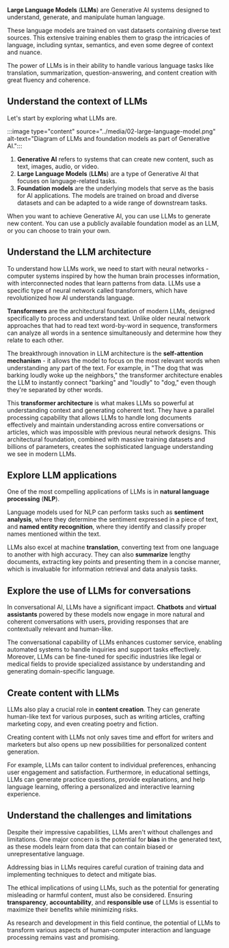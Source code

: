 **Large Language Models** (**LLMs**) are Generative AI systems designed to understand, generate, and manipulate human language.

These language models are trained on vast datasets containing diverse text sources. This extensive training enables them to grasp the intricacies of language, including syntax, semantics, and even some degree of context and nuance.

The power of LLMs is in their ability to handle various language tasks like translation, summarization, question-answering, and content creation with great fluency and coherence.

## Understand the context of LLMs

Let's start by exploring what LLMs are.

:::image type="content" source="../media/02-large-language-model.png" alt-text="Diagram of LLMs and foundation models as part of Generative AI.":::

1. **Generative AI** refers to systems that can create new content, such as text, images, audio, or video.
1. **Large Language Models** (**LLMs**) are a type of Generative AI that focuses on language-related tasks.
1. **Foundation models** are the underlying models that serve as the basis for AI applications. The models are trained on broad and diverse datasets and can be adapted to a wide range of downstream tasks.

When you want to achieve Generative AI, you can use LLMs to generate new content. You can use a publicly available foundation model as an LLM, or you can choose to train your own.

## Understand the LLM architecture

To understand how LLMs work, we need to start with neural networks - computer systems inspired by how the human brain processes information, with interconnected nodes that learn patterns from data. LLMs use a specific type of neural network called transformers, which have revolutionized how AI understands language.

**Transformers** are the architectural foundation of modern LLMs, designed specifically to process and understand text. Unlike older neural network approaches that had to read text word-by-word in sequence, transformers can analyze all words in a sentence simultaneously and determine how they relate to each other.

The breakthrough innovation in LLM architecture is the **self-attention mechanism** - it allows the model to focus on the most relevant words when understanding any part of the text. For example, in "The dog that was barking loudly woke up the neighbors," the transformer architecture enables the LLM to instantly connect "barking" and "loudly" to "dog," even though they're separated by other words.

This **transformer architecture** is what makes LLMs so powerful at understanding context and generating coherent text. They have a parallel processing capability that allows LLMs to handle long documents effectively and maintain understanding across entire conversations or articles, which was impossible with previous neural network designs. This architectural foundation, combined with massive training datasets and billions of parameters, creates the sophisticated language understanding we see in modern LLMs.

## Explore LLM applications

One of the most compelling applications of LLMs is in **natural language processing** (**NLP**).

Language models used for NLP can perform tasks such as **sentiment analysis**, where they determine the sentiment expressed in a piece of text, and **named entity recognition**, where they identify and classify proper names mentioned within the text.

LLMs also excel at machine **translation**, converting text from one language to another with high accuracy. They can also **summarize** lengthy documents, extracting key points and presenting them in a concise manner, which is invaluable for information retrieval and data analysis tasks.

## Explore the use of LLMs for conversations

In conversational AI, LLMs have a significant impact. **Chatbots** and **virtual assistants** powered by these models now engage in more natural and coherent conversations with users, providing responses that are contextually relevant and human-like.

The conversational capability of LLMs enhances customer service, enabling automated systems to handle inquiries and support tasks effectively. Moreover, LLMs can be fine-tuned for specific industries like legal or medical fields to provide specialized assistance by understanding and generating domain-specific language.

## Create content with LLMs

LLMs also play a crucial role in **content creation**. They can generate human-like text for various purposes, such as writing articles, crafting marketing copy, and even creating poetry and fiction.

Creating content with LLMs not only saves time and effort for writers and marketers but also opens up new possibilities for personalized content generation.

For example, LLMs can tailor content to individual preferences, enhancing user engagement and satisfaction. Furthermore, in educational settings, LLMs can generate practice questions, provide explanations, and help language learning, offering a personalized and interactive learning experience.

## Understand the challenges and limitations

Despite their impressive capabilities, LLMs aren't without challenges and limitations. One major concern is the potential for **bias** in the generated text, as these models learn from data that can contain biased or unrepresentative language.

Addressing bias in LLMs requires careful curation of training data and implementing techniques to detect and mitigate bias.

The ethical implications of using LLMs, such as the potential for generating misleading or harmful content, must also be considered. Ensuring **transparency**, **accountability**, and **responsible use** of LLMs is essential to maximize their benefits while minimizing risks.

As research and development in this field continue, the potential of LLMs to transform various aspects of human-computer interaction and language processing remains vast and promising.
